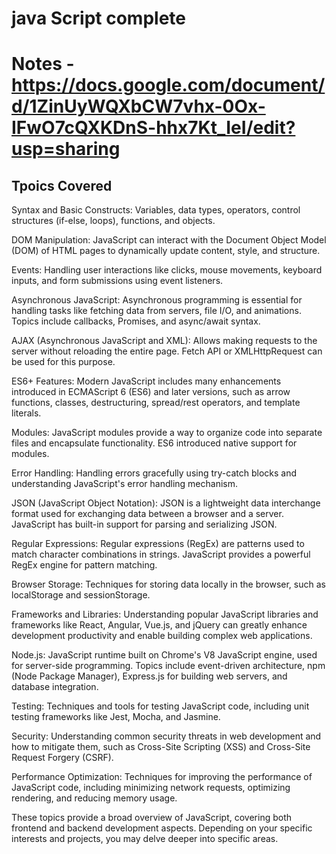 # java Script complete

# Notes - https://docs.google.com/document/d/1ZinUyWQXbCW7vhx-0Ox-IFwO7cQXKDnS-hhx7Kt_IeI/edit?usp=sharing

## Tpoics Covered
Syntax and Basic Constructs: Variables, data types, operators, control structures (if-else, loops), functions, and objects.

DOM Manipulation: JavaScript can interact with the Document Object Model (DOM) of HTML pages to dynamically update content, style, and structure.

Events: Handling user interactions like clicks, mouse movements, keyboard inputs, and form submissions using event listeners.

Asynchronous JavaScript: Asynchronous programming is essential for handling tasks like fetching data from servers, file I/O, and animations. Topics include callbacks, Promises, and async/await syntax.

AJAX (Asynchronous JavaScript and XML): Allows making requests to the server without reloading the entire page. Fetch API or XMLHttpRequest can be used for this purpose.

ES6+ Features: Modern JavaScript includes many enhancements introduced in ECMAScript 6 (ES6) and later versions, such as arrow functions, classes, destructuring, spread/rest operators, and template literals.

Modules: JavaScript modules provide a way to organize code into separate files and encapsulate functionality. ES6 introduced native support for modules.

Error Handling: Handling errors gracefully using try-catch blocks and understanding JavaScript's error handling mechanism.

JSON (JavaScript Object Notation): JSON is a lightweight data interchange format used for exchanging data between a browser and a server. JavaScript has built-in support for parsing and serializing JSON.

Regular Expressions: Regular expressions (RegEx) are patterns used to match character combinations in strings. JavaScript provides a powerful RegEx engine for pattern matching.

Browser Storage: Techniques for storing data locally in the browser, such as localStorage and sessionStorage.

Frameworks and Libraries: Understanding popular JavaScript libraries and frameworks like React, Angular, Vue.js, and jQuery can greatly enhance development productivity and enable building complex web applications.

Node.js: JavaScript runtime built on Chrome's V8 JavaScript engine, used for server-side programming. Topics include event-driven architecture, npm (Node Package Manager), Express.js for building web servers, and database integration.

Testing: Techniques and tools for testing JavaScript code, including unit testing frameworks like Jest, Mocha, and Jasmine.

Security: Understanding common security threats in web development and how to mitigate them, such as Cross-Site Scripting (XSS) and Cross-Site Request Forgery (CSRF).

Performance Optimization: Techniques for improving the performance of JavaScript code, including minimizing network requests, optimizing rendering, and reducing memory usage.

These topics provide a broad overview of JavaScript, covering both frontend and backend development aspects. Depending on your specific interests and projects, you may delve deeper into specific areas.
